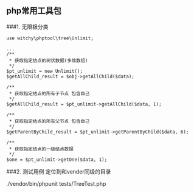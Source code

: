 ## php常用工具包

###1. 无限极分类 
```
use witchy\phptool\tree\Unlimit;

...
/**
 * 获取指定结点的树状数据(多维数组)
 */
$pt_unlimit = new Unlimit();
$getAllChild_result = $obj->getAllChild($data);

/**
 * 获取指定结点的所有子节点 包含自己
 */
$getAllChild_result = $pt_unlimit->getAllChild($data, 1);

/**
 * 获取指定结点的所有父节点 包含自己
 */
$getParentByChild_result = $pt_unlimit->getParentByChild($data, 6);

/**
 * 获取指定结点的一级结点数据
 */
$one = $pt_unlimit->getOne($data, 1);

```

###2. 测试用例
定位到和vender同级的目录

 ./vendor/bin/phpunit tests/TreeTest.php
